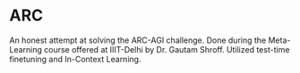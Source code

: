 # ARC
An honest attempt at solving the ARC-AGI challenge. Done during the Meta-Learning course offered at IIIT-Delhi by Dr. Gautam Shroff.
Utilized test-time finetuning and In-Context Learning. 
